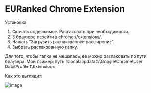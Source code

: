 # EURanked Chrome Extension

Установка:
1. Скачать содержимое. Распаковать при необходимости.
2. В браузере перейти в chrome://extensions/.
3. Нажать "Загрузить распакованное расширение".
4. Выбрать распакованную папку.

Для того, чтобы папка не мешалась, ее можно распаковать по пути браузера.
Мой пример: путь %localappdata%\Google\Chrome\User Data\Profile 1\Extensions

Как это выглядит:

![image](https://user-images.githubusercontent.com/77111442/185811397-5c04a1b3-e08d-4e04-a9dc-9af0f2674af4.png)
